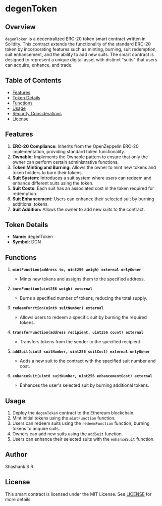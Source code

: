 # degenToken 
## Overview

`degenToken` is a decentralized ERC-20 token smart contract written in Solidity. This contract extends the functionality of the standard ERC-20 token by incorporating features such as minting, burning, suit redemption, suit enhancement, and the ability to add new suits. The smart contract is designed to represent a unique digital asset with distinct "suits" that users can acquire, enhance, and trade.

## Table of Contents

- [Features](#features)
- [Token Details](#token-details)
- [Functions](#functions)
- [Usage](#usage)
- [Security Considerations](#security-considerations)
- [License](#license)

## Features

1. **ERC-20 Compliance:** Inherits from the OpenZeppelin ERC-20 implementation, providing standard token functionality.
2. **Ownable:** Implements the Ownable pattern to ensure that only the owner can perform certain administrative functions.
3. **Token Minting and Burning:** Allows the owner to mint new tokens and token holders to burn their tokens.
4. **Suit System:** Introduces a suit system where users can redeem and enhance different suits using the token.
5. **Suit Costs:** Each suit has an associated cost in the token required for redemption.
6. **Suit Enhancement:** Users can enhance their selected suit by burning additional tokens.
7. **Suit Addition:** Allows the owner to add new suits to the contract.

## Token Details

- **Name:** degenToken
- **Symbol:** DGN

## Functions

1. **`mintFunction(address to, uint256 weigh) external onlyOwner`**
   - Mints new tokens and assigns them to the specified address.

2. **`burnFunction(uint256 weigh) external`**
   - Burns a specified number of tokens, reducing the total supply.

3. **`redeemFunction(uint8 suitNumber) external`**
   - Allows users to redeem a specific suit by burning the required tokens.

4. **`transferFunction(address recipient, uint256 count) external`**
   - Transfers tokens from the sender to the specified recipient.

5. **`addSuit(uint8 suitNumber, uint256 suitCost) external onlyOwner`**
   - Adds a new suit to the contract with the specified suit number and cost.

6. **`enhanceSuit(uint8 suitNumber, uint256 enhancementCost) external`**
   - Enhances the user's selected suit by burning additional tokens.

## Usage

1. Deploy the `degenToken` contract to the Ethereum blockchain.
2. Mint initial tokens using the `mintFunction` function.
3. Users can redeem suits using the `redeemFunction` function, burning tokens to acquire suits.
4. Owners can add new suits using the `addSuit` function.
5. Users can enhance their selected suits with the `enhanceSuit` function.

## Author

Shashank S R

## License

This smart contract is licensed under the MIT License. See [LICENSE](./LICENSE) for more details.
